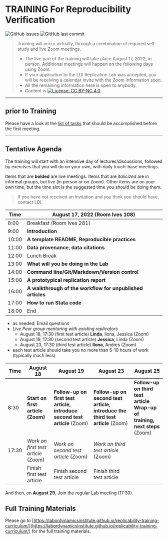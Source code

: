 TRAINING For Reproducibility Verification
=========================================


![GitHub issues](https://img.shields.io/github/issues-raw/labordynamicsinstitute/replicability-training.svg?style=flat) ![GitHub last commit](https://img.shields.io/github/last-commit/labordynamicsinstitute/replicability-training.svg?style=flat)

> Training will occur virtually, through a combination of required self-study and live Zoom meetings. 
> - The live part of the training will take place August 17, 2022, in person. Additional meetings will happen on the following days using Zoom.
> - If your application to the LDI Replication Lab was accepted,  you will be receiving a calendar invite with the Zoom information soon. 
> - All the remaining information here is open to anybody. 
> - Content is [![License: CC BY-NC 4.0](https://licensebuttons.net/l/by-nc/4.0/80x15.png)](https://creativecommons.org/licenses/by-nc/4.0/).

---

prior to Training
------

Please have a look at the [list of tasks](https://labordynamicsinstitute.github.io/replicability-training-curriculum/pre-training.html) that should be accomplished before the first meeting. 

---

Tentative Agenda
----------------

The training will start with an intensive day of lectures/discussions, followed by exercises that you will do on your own, with daily touch-base meetings.

Items that are **bolded** are live meetings. Items that are *italicized* are in informal groups, but live (in person or on Zoom). Other items are on your own time, but the time slot is the suggested time you should be doing them. 

> If you have not received an invitation and you think you should have, contact LDI.

| Time  |  August 17, 2022     (Room Ives 108)                           |
|-------|-----------------------------------------------------------|
|  8:00 | Breakfast (Room Ives 281) |
|  9:00 |  **Introduction**      |
| 10:00 |  **A template README, Reproducible practices**                     |
| 11:00 | **Data provenance, data citations**  |
| 12:00 |  Lunch Break                                               |
| 13:00 |  **What will you be doing in the Lab**                    |
| 14:00 |  **Command line/Git/Markdown/Version control**                    |
| 15:00 |  **A prototypical replication report**                        |
| 16:00 |  **A walkthrough of the workflow for unpublished articles** |
| 17:00 | **How to run Stata code** |
| 18:00 | End                           |




- as needed: Email questions
- *Live Peer group mentoring with existing replicators*
  - August 18, 17:30 (first test article) **Linda**, Ilona, Jessica (Zoom)
  - August 19, 17:30 (second test article) **Jessica**, Linda (Zoom)
  - August 23, 17:30 (third test article) **Ilona**, Andres (Zoom)
- each test article should take you no more than 5-10 hours of work (typically much less)


| Time     | August 18                         |  August 19                          | August 23                          | August 25 |
|----------|-----------------------------------|---------------------------------------|----------------------------------------|----------------------------------------|
| 8:30     | **Start on first article (Zoom)** | **Follow-up on first test article, introduce second test article** (Zoom)  |  **Follow-up on second test article, introduce the third test article** (Zoom) | **Follow-up on third test article**<br>**Wrap-up of training, next steps** (Zoom) | 
| 17:30    | *Work on first test article* <br>(Zoom) | *Work on second test article* (Zoom) |  *Work on third test article* (Zoom)  |  |
|          | Finish first test article           |  Finish second test article           |  Finish third test article    ||                                   

And then, on **August 29**, Join the regular Lab meeting (17:30).

Full Training Materials
----------------------

Please go to [https://labordynamicsinstitute.github.io/replicability-training-curriculum/](https://labordynamicsinstitute.github.io/replicability-training-curriculum/) for the full training materials.
